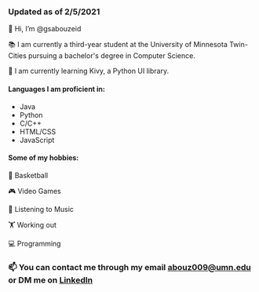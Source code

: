 ### Updated as of 2/5/2021

👋 Hi, I’m @gsabouzeid

📚 I am currently a third-year student at the University of Minnesota Twin-Cities pursuing a bachelor's degree in Computer Science.

🌱 I am currently learning Kivy, a Python UI library.

#### Languages I am proficient in:
 - Java
 - Python
 - C/C++
 - HTML/CSS
 - JavaScript

<!-- #### What I am planning on learning next:
 - D3
 - JSON
 - AJAX -->

#### Some of my hobbies:
  🏀 Basketball
  
  🎮 Video Games
  
  🎵 Listening to Music
  
  🏋️ Working out
  
  💻 Programming
  

  ### 📫 You can contact me through my email abouz009@umn.edu or DM me on [LinkedIn](https://www.linkedin.com/in/garrett-abou-zeid-2040a9191/)

<!---
gsabouzeid/gsabouzeid is a ✨ special ✨ repository because its `README.md` (this file) appears on your GitHub profile.
You can click the Preview link to take a look at your changes.
--->
